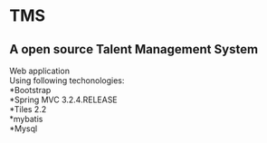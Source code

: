 <h1>TMS</h1>

<h2>A open source Talent Management System</h2>
Web application<br>
Using following techonologies:<br>
*Bootstrap<br>
*Spring MVC 3.2.4.RELEASE<br>
*Tiles 2.2<br>
*mybatis<br>
*Mysql<br>
